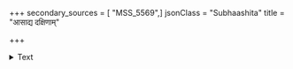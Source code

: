 +++
secondary_sources = [ "MSS_5569",]
jsonClass = "Subhaashita"
title = "आसाद्य दक्षिणाम्"

+++

<details><summary>Text</summary>

आसाद्य दक्षिणां दिशम् अविलम्बं त्यजति चोत्तरां तरणिः।  
पुरुषं हरन्ति कान्ताः प्रायेण हि दक्षिणा एव॥
</details>
